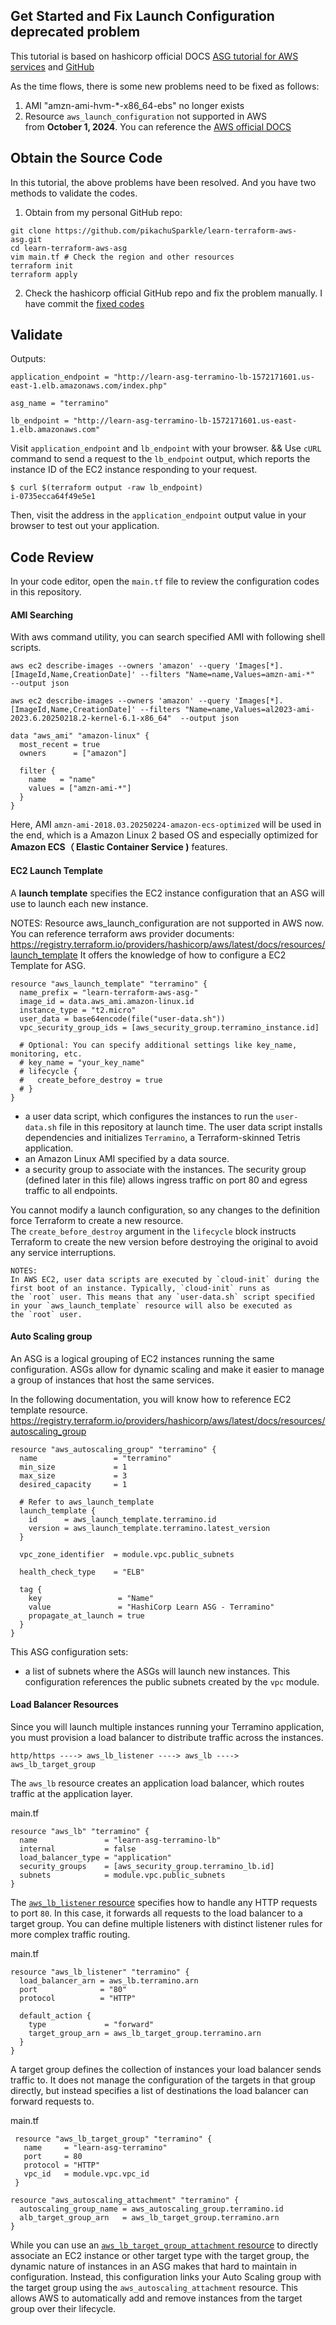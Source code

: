 
## Get Started and Fix Launch Configuration deprecated problem

This tutorial is based on hashicorp official DOCS [ASG tutorial for AWS services](https://developer.hashicorp.com/terraform/tutorials/aws/aws-asg) and  [GitHub](https://github.com/hashicorp-education/learn-terraform-aws-asg)

As the time flows, there is some new problems need to be fixed as follows:
1. AMI "amzn-ami-hvm-*-x86_64-ebs" no longer exists
2. Resource `aws_launch_configuration` not supported in AWS from **October 1, 2024**. You can reference the [AWS official DOCS](https://docs.aws.amazon.com/autoscaling/ec2/userguide/launch-configurations.html)

## Obtain the Source Code
In this tutorial, the above problems have been resolved. And you have two methods to validate the codes.
1. Obtain from my personal GitHub repo:
```shell
git clone https://github.com/pikachuSparkle/learn-terraform-aws-asg.git
cd learn-terraform-aws-asg
vim main.tf # Check the region and other resources
terraform init
terraform apply
```
2. Check the hashicorp official GitHub repo and fix the problem manually. I have commit the [fixed codes](https://github.com/hashicorp-education/learn-terraform-aws-asg/pull/20)
## Validate

Outputs:
```
application_endpoint = "http://learn-asg-terramino-lb-1572171601.us-east-1.elb.amazonaws.com/index.php"

asg_name = "terramino"

lb_endpoint = "http://learn-asg-terramino-lb-1572171601.us-east-1.elb.amazonaws.com"
```

Visit `application_endpoint` and `lb_endpoint` with your browser.
&& 
Use `cURL` command to send a request to the `lb_endpoint` output, which reports the instance ID of the EC2 instance responding to your request.

```
$ curl $(terraform output -raw lb_endpoint)
i-0735ecca64f49e5e1
```

Then, visit the address in the `application_endpoint` output value in your browser to test out your application.

## Code Review

In your code editor, open the `main.tf` file to review the configuration codes in this repository.

#### AMI Searching

With aws command utility, you can search specified AMI with following shell scripts. 
```shell
aws ec2 describe-images --owners 'amazon' --query 'Images[*].[ImageId,Name,CreationDate]' --filters "Name=name,Values=amzn-ami-*"  --output json
```

```shell
aws ec2 describe-images --owners 'amazon' --query 'Images[*].[ImageId,Name,CreationDate]' --filters "Name=name,Values=al2023-ami-2023.6.20250218.2-kernel-6.1-x86_64"  --output json
```

```
data "aws_ami" "amazon-linux" {
  most_recent = true
  owners      = ["amazon"]

  filter {
    name   = "name"
    values = ["amzn-ami-*"]
  }
}
```

Here, AMI `amzn-ami-2018.03.20250224-amazon-ecs-optimized` will be used in the end, which is a Amazon Linux 2 based OS and especially optimized for **Amazon ECS（ Elastic Container Service )** features.

#### EC2 Launch Template

A **launch template** specifies the EC2 instance configuration that an ASG will use to launch each new instance.

NOTES:
Resource aws_launch_configuration are not supported in AWS now. 
You can reference terraform aws provider documents:
https://registry.terraform.io/providers/hashicorp/aws/latest/docs/resources/launch_template
It offers the knowledge of how to configure a EC2 Template for ASG.
```
resource "aws_launch_template" "terramino" {
  name_prefix = "learn-terraform-aws-asg-"
  image_id = data.aws_ami.amazon-linux.id
  instance_type = "t2.micro"
  user_data = base64encode(file("user-data.sh"))
  vpc_security_group_ids = [aws_security_group.terramino_instance.id]

  # Optional: You can specify additional settings like key_name, monitoring, etc.
  # key_name = "your_key_name"
  # lifecycle {
  #   create_before_destroy = true
  # }
}

```

- a user data script, which configures the instances to run the `user-data.sh` file in this repository at launch time. The user data script installs dependencies and initializes `Terramino`, a Terraform-skinned Tetris application.
- an Amazon Linux AMI specified by a data source.
- a security group to associate with the instances. The security group (defined later in this file) allows ingress traffic on port 80 and egress traffic to all endpoints.

You cannot modify a launch configuration, so any changes to the definition force Terraform to create a new resource. The `create_before_destroy` argument in the `lifecycle` block instructs Terraform to create the new version before destroying the original to avoid any service interruptions.

```
NOTES:
In AWS EC2, user data scripts are executed by `cloud-init` during the first boot of an instance. Typically, `cloud-init` runs as the `root` user. This means that any `user-data.sh` script specified in your `aws_launch_template` resource will also be executed as the `root` user.
```


#### Auto Scaling group

An ASG is a logical grouping of EC2 instances running the same configuration. ASGs allow for dynamic scaling and make it easier to manage a group of instances that host the same services.

In the following documentation, you will know how to reference EC2 template resource.
https://registry.terraform.io/providers/hashicorp/aws/latest/docs/resources/autoscaling_group
```
resource "aws_autoscaling_group" "terramino" {
  name                 = "terramino"
  min_size             = 1
  max_size             = 3
  desired_capacity     = 1
  
  # Refer to aws_launch_template
  launch_template {
    id      = aws_launch_template.terramino.id
    version = aws_launch_template.terramino.latest_version
  }
  
  vpc_zone_identifier  = module.vpc.public_subnets

  health_check_type    = "ELB"

  tag {
    key                 = "Name"
    value               = "HashiCorp Learn ASG - Terramino"
    propagate_at_launch = true
  }
}
```

This ASG configuration sets:
- a list of subnets where the ASGs will launch new instances. This configuration references the public subnets created by the `vpc` module.

#### Load Balancer Resources

Since you will launch multiple instances running your Terramino application, you must provision a load balancer to distribute traffic across the instances.

```
http/https ----> aws_lb_listener ----> aws_lb ----> aws_lb_target_group
```
The `aws_lb` resource creates an application load balancer, which routes traffic at the application layer.

main.tf
```
resource "aws_lb" "terramino" {
  name               = "learn-asg-terramino-lb"
  internal           = false
  load_balancer_type = "application"
  security_groups    = [aws_security_group.terramino_lb.id]
  subnets            = module.vpc.public_subnets
}
```

The [`aws_lb_listener` resource](https://registry.terraform.io/providers/hashicorp/aws/latest/docs/resources/lb_listener) specifies how to handle any HTTP requests to port `80`. In this case, it forwards all requests to the load balancer to a target group. You can define multiple listeners with distinct listener rules for more complex traffic routing.

main.tf
```
resource "aws_lb_listener" "terramino" {
  load_balancer_arn = aws_lb.terramino.arn
  port              = "80"
  protocol          = "HTTP"

  default_action {
    type             = "forward"
    target_group_arn = aws_lb_target_group.terramino.arn
  }
}
```

A target group defines the collection of instances your load balancer sends traffic to. It does not manage the configuration of the targets in that group directly, but instead specifies a list of destinations the load balancer can forward requests to.

main.tf
```
 resource "aws_lb_target_group" "terramino" {
   name     = "learn-asg-terramino"
   port     = 80
   protocol = "HTTP"
   vpc_id   = module.vpc.vpc_id
 }

resource "aws_autoscaling_attachment" "terramino" {
  autoscaling_group_name = aws_autoscaling_group.terramino.id
  alb_target_group_arn   = aws_lb_target_group.terramino.arn
}
```

While you can use an [`aws_lb_target_group_attachment` resource](https://registry.terraform.io/providers/hashicorp/aws/latest/docs/resources/lb_target_group_attachment) to directly associate an EC2 instance or other target type with the target group, the dynamic nature of instances in an ASG makes that hard to maintain in configuration. Instead, this configuration links your Auto Scaling group with the target group using the `aws_autoscaling_attachment` resource. This allows AWS to automatically add and remove instances from the target group over their lifecycle.


